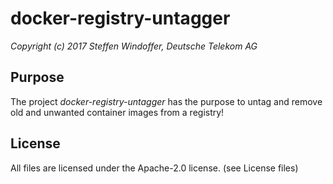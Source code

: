 # docker-registry-untagger

*Copyright (c) 2017 Steffen Windoffer, Deutsche Telekom AG*

## Purpose

The project *docker-registry-untagger* has the purpose to untag and remove old and unwanted container images from a registry!

## License

All files are licensed under the Apache-2.0 license. (see License files)
